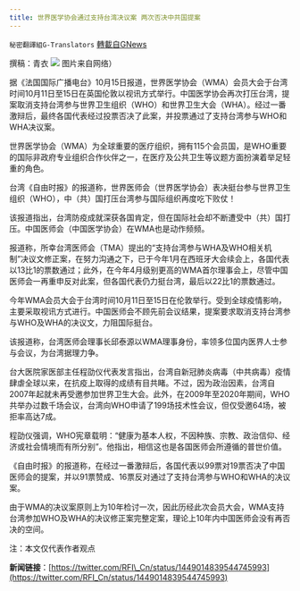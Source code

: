 ```yaml
---
title: 世界医学协会通过支持台湾决议案 两次否决中共国提案
---
```

`秘密翻譯組G-Translators` [轉載自GNews](https://gnews.org/zh-hans/1597393/)

撰稿：青衣
![](https://assets.gnews.org/wp-content/uploads/2021/10/图片2-21.png)
图片来自网络）

据《法国国际广播电台》10月15日报道，世界医学协会（WMA）会员大会于台湾时间10月11日至15日在英国伦敦以视讯方式举行。中国医学协会再次打压台湾，提案取消支持台湾参与世界卫生组织（WHO）和世界卫生大会（WHA）。经过一番激辩后，最终各国代表经过投票否决了此案，并投票通过了支持台湾参与WHO和WHA决议案。

世界医学协会（WMA）为全球重要的医疗组织，拥有115个会员国，是WHO重要的国际非政府专业组织合作伙伴之一，在医疗及公共卫生等议题方面扮演着举足轻重的角色。

台湾《自由时报》的报道称，世界医师会（世界医学协会）表决挺台参与世界卫生组织（WHO），中（共）国打压台湾参与国际组织再度吃下败仗！

该报道指出，台湾防疫成就深获各国肯定，但在国际社会却不断遭受中（共）国打压。中国医师会（中国医学协会）在WMA也是动作频频。

报道称，所幸台湾医师会（TMA）提出的“支持台湾参与WHA及WHO相关机制”决议文修正案，在努力沟通之下，已于今年1月在西班牙大会续会上，各国代表以13比1的票数通过；此外，在今年4月级别更高的WMA首尔理事会上，尽管中国医师会一再重申反对此案，但各国代表仍力挺台湾，最后以22比1的票数通过。

今年WMA会员大会于台湾时间10月11日至15日在伦敦举行。受到全球疫情影响，主要采取视讯方式进行。中国医师会不顾先前会议结果，提案要求取消支持台湾参与WHO及WHA的决议文，力阻国际挺台。

该报道称，台湾医师会理事长邱泰源以WMA理事身份，率领多位国内医界人士参与会议，为台湾据理力争。

台大医院家医部主任程劭仪代表发言指出，台湾自新冠肺炎病毒（中共病毒）疫情肆虐全球以来，在抗疫上取得的成绩有目共睹。不过，因为政治因素，台湾自2007年起就未再受邀参加世界卫生大会。此外，在2009年至2020年期间，WHO共举办过数千场会议，台湾向WHO申请了199场技术性会议，但仅受邀64场，被拒率高达7成。

程劭仪强调，WHO宪章载明：“健康为基本人权，不因种族、宗教、政治信仰、经济或社会情境而有所分别”。他指出，相信这也是各国医师会所遵循的普世价值。

《自由时报》的报道称，在经过一番激辩后，各国代表以99票对19票否决了中国医师会的提案，并以91票赞成、16票反对通过了支持台湾参与WHO和WHA的决议案。

由于WMA的决议案原则上为10年检讨一次，因此历经此次会员大会，WMA支持台湾参加WHO及WHA的决议修正案完整定案，理论上10年内中国医师会没有再否决的空间。

注：本文仅代表作者观点

**新闻链接**：[https://twitter.com/RFI\_Cn/status/1449014839544745993](https://twitter.com/RFI_Cn/status/1449014839544745993)
